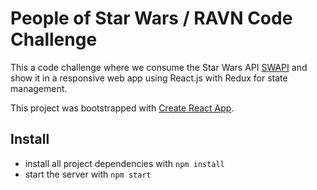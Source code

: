 # People of Star Wars / RAVN Code Challenge

This a code challenge where we consume the Star Wars API [SWAPI](https://swapi.dev/) and show it in a responsive web app using React.js with Redux for state management. 

This project was bootstrapped with [Create React App](https://github.com/facebook/create-react-app).

## Install

* install all project dependencies with `npm install`
* start the server with `npm start`
